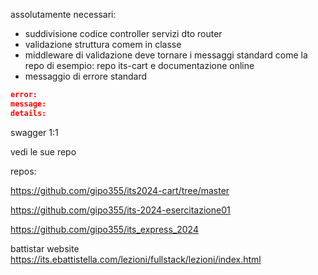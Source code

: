 assolutamente necessari:

- suddivisione codice controller servizi dto router 
- validazione struttura comem in classe 
- middleware di validazione deve tornare i messaggi standard come la repo di esempio: repo its-cart e documentazione online
- messaggio di errore standard

```json
error:
message:
details:
```

swagger 1:1

vedi le sue repo

repos: 

https://github.com/gipo355/its2024-cart/tree/master

https://github.com/gipo355/its-2024-esercitazione01

https://github.com/gipo355/its_express_2024

battistar website
https://its.ebattistella.com/lezioni/fullstack/lezioni/index.html

